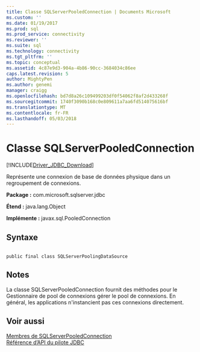 ```yaml
---
title: Classe SQLServerPooledConnection | Documents Microsoft
ms.custom: ''
ms.date: 01/19/2017
ms.prod: sql
ms.prod_service: connectivity
ms.reviewer: ''
ms.suite: sql
ms.technology: connectivity
ms.tgt_pltfrm: ''
ms.topic: conceptual
ms.assetid: 4c87e9d3-904a-4b86-90cc-3684034c86ee
caps.latest.revision: 5
author: MightyPen
ms.author: genemi
manager: craigg
ms.openlocfilehash: bd7d8a26c109499203df0f54062f8af2d433268f
ms.sourcegitcommit: 1740f3090b168c0e809611a7aa6fd514075616bf
ms.translationtype: MT
ms.contentlocale: fr-FR
ms.lasthandoff: 05/03/2018
---
```

# <a name="sqlserverpooledconnection-class"></a>Classe SQLServerPooledConnection
[!INCLUDE[Driver_JDBC_Download](../../../includes/driver_jdbc_download.md)]

  Représente une connexion de base de données physique dans un regroupement de connexions.  
  
 **Package :** com.microsoft.sqlserver.jdbc  
  
 **Étend :** java.lang.Object  
  
 **Implémente :** javax.sql.PooledConnection  
  
## <a name="syntax"></a>Syntaxe  
  
```  
  
public final class SQLServerPoolingDataSource  
```  
  
## <a name="remarks"></a>Notes  
 La classe SQLServerPooledConnection fournit des méthodes pour le Gestionnaire de pool de connexions gérer le pool de connexions. En général, les applications n'instancient pas ces connexions directement.  
  
## <a name="see-also"></a>Voir aussi  
 [Membres de SQLServerPooledConnection](../../../connect/jdbc/reference/sqlserverpooledconnection-members.md)   
 [Référence d’API du pilote JDBC](../../../connect/jdbc/reference/jdbc-driver-api-reference.md)  
  
  
